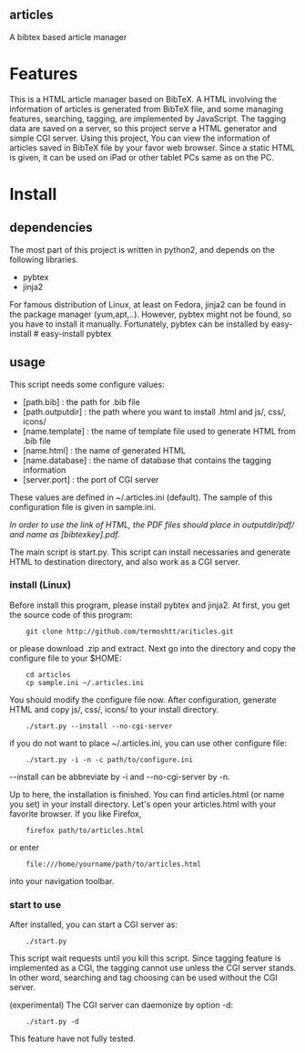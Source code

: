 articles
-------------------------

A bibtex based article manager

# Features
This is a HTML article manager based on BibTeX.
A HTML involving the information of articles is generated from BibTeX file,
and some managing features, searching, tagging, are implemented by JavaScript.
The tagging data are saved on a server,
so this project serve a HTML generator and simple CGI server.
Using this project,
You can view the information of articles saved in BibTeX file by your favor web browser.
Since a static HTML is given,
it can be used on iPad or other tablet PCs same as on the PC.

# Install
## dependencies
The most part of this project is written in python2,
and depends on the following libraries.
* pybtex
* jinja2

For famous distribution of Linux, at least on Fedora,
jinja2 can be found in the package manager (yum,apt,..).
However, pybtex might not be found,
so you have to install it manually.
Fortunately, pybtex can be installed by easy-install
    # easy-install pybtex

## usage
This script needs some configure values:
* [path.bib]        : the path for .bib file
* [path.outputdir]  : the path where you want to install .html and js/, css/, icons/
* [name.template]   : the name of template file used to generate HTML from .bib file
* [name.html]       : the name of generated HTML
* [name.database]   : the name of database that contains the tagging information
* [server.port]     : the port of CGI server

These values are defined in ~/.articles.ini (default).
The sample of this configuration file is given in sample.ini.

*In order to use the link of HTML, the PDF files should place in outputdir/pdf/
and name as [bibtexkey].pdf.*

The main script is start.py.
This script can install necessaries and generate HTML to destination directory,
and also work as a CGI server.

### install (Linux)
Before install this program, please install pybtex and jinja2.
At first, you get the source code of this program:
```shell
    git clone http://github.com/termoshtt/ariticles.git
```
or please download .zip and extract.
Next go into the directory and copy the configure file to your $HOME:
```shell
    cd articles
    cp sample.ini ~/.articles.ini
```
You should modify the configure file now.
After configuration, generate HTML and copy js/, css/, icons/ to your install directory.
```shell
    ./start.py --install --no-cgi-server
```
if you do not want to place ~/.articles.ini, you can use other configure file:
```shell
    ./start.py -i -n -c path/to/configure.ini
```
--install can be abbreviate by -i and --no-cgi-server by -n.

Up to here, the installation is finished.
You can find articles.html (or name you set) in your install directory.
Let's open your articles.html with your favorite browser.
If you like Firefox,
```shell
    firefox path/to/articles.html
```
or enter 
```
    file:///home/yourname/path/to/articles.html
```
into your navigation toolbar.

### start to use
After installed, you can start a CGI server as:
```shell
    ./start.py
```
This script wait requests until you kill this script.
Since tagging feature is implemented as a CGI,
the tagging cannot use unless the CGI server stands.
In other word, searching and tag choosing can be used without the CGI server.

(experimental)
The CGI server can daemonize by option -d:
```shell
    ./start.py -d
```
This feature have not fully tested.


